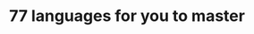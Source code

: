 ---
title: "77 languages for you to master"
description: "Become fluent in your chosen programming languages by completing these tracks created by our awesome team of contributors."
---